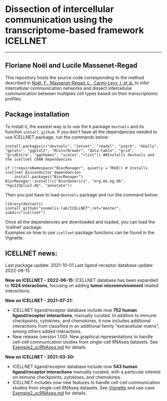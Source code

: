 # Dissection of intercellular communication using the transcriptome-based framework ICELLNET
---
Floriane Noël and Lucile Massenet-Regad 
---

This repository hosts the source code corresponding to the method described in [Noël, F., Massenet-Regad, L., Carmi-Levy, I. et al. ](https://www.nature.com/articles/s41467-021-21244-x) to infer intercellular communication networks and dissect intercellular communication between multiples cell types based on their transcriptomic profiles.

## Package installation

To install it, the easiest way is to use the `R` package `devtools` and its function `install_github`. If you don't have all the dependancies needed to use ICELLNET package, run the commands below:  

    install.packages(c("devtools", "jetset", "readxl", "psych", "GGally", "gplots", "ggplot2", "RColorBrewer", "data.table", "grid", "gridExtra", "ggthemes", "scales","rlist")) ##Installs devtools and the icellnet CRAN dependancies

    if (!requireNamespace("BiocManager", quietly = TRUE)) # Installs icellnet Bioconductor dependancies 
        install.packages("BiocManager")
    BiocManager::install(c("BiocGenerics", "org.Hs.eg.db", "hgu133plus2.db", "annotate"))
    
Then you just have to load `devtools` package and run the command below:

    library(devtools)
    install_github("soumelis-lab/ICELLNET",ref="master", subdir="icellnet")

Once all the dependencies are downloaded and loaded, you can load the ‘icellnet’ package.    
Examples on how to use `icellnet` package functions can be found in the Vignette.

## ICELLNET news:
Last package update: 2021-10-01
Last ligand-receptor database update: 2022-06-15

**New on ICELLNET - 2022-06-15:**
ICELLNET database has been expanded to **1024 interactions**, focusing on adding **tumor microenvironment** related interactions.

**New on ICELLNET - 2021-07-21:**
- ICELLNET ligand/receptor database include now **752 human ligand/receptor interactions**, manually curated. In addition to immune checkpoints, cytokines, and chemokines, it now includes additional interactions from classified in an additional family "extracellular matrix", among others added interactions.
- New release (version 1.00): New graphical representations to handle cell-cell communication studies from single-cell RNAseq datasets. See [Exemple2_scRNAseq.md](https://github.com/soumelis-lab/ICELLNET/blob/master/Exemple2_scRNAseq.md) for details.

**New on ICELLNET - 2021-03-30:**
- ICELLNET ligand/receptor database include now **543 human ligand/receptor interactions** manually curated, with a particular interest on immune checkpoints, cytokines, and chemokines.
- ICELLNET includes now new features to handle cell-cell communication studies from single-cell RNAseq datasets. See [Vignette](https://github.com/soumelis-lab/ICELLNET/blob/master/Vignette.md) and use case [Exemple2_scRNAseq.md](https://github.com/soumelis-lab/ICELLNET/blob/master/Exemple2_scRNAseq.md) for details.



